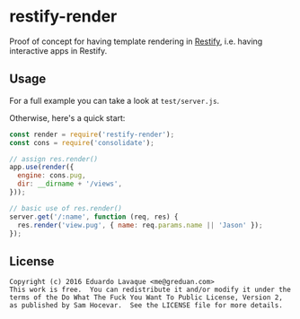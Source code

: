 # restify-render

Proof of concept for having template rendering in
[Restify](http://restify.com), i.e. having interactive apps in Restify.

## Usage

For a full example you can take a look at `test/server.js`.

Otherwise, here's a quick start:

```js
const render = require('restify-render');
const cons = require('consolidate');

// assign res.render()
app.use(render({
  engine: cons.pug,
  dir: __dirname + '/views',
}));

// basic use of res.render()
server.get('/:name', function (req, res) {
  res.render('view.pug', { name: req.params.name || 'Jason' });
});
```

## License

```
Copyright (c) 2016 Eduardo Lavaque <me@greduan.com>
This work is free.  You can redistribute it and/or modify it under the
terms of the Do What The Fuck You Want To Public License, Version 2,
as published by Sam Hocevar.  See the LICENSE file for more details.
```
